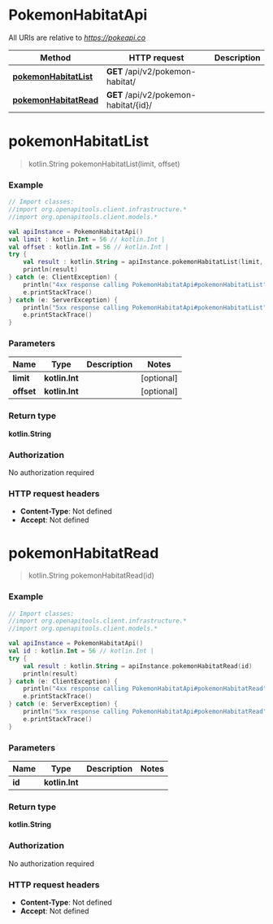 # PokemonHabitatApi

All URIs are relative to *https://pokeapi.co*

Method | HTTP request | Description
------------- | ------------- | -------------
[**pokemonHabitatList**](PokemonHabitatApi.md#pokemonHabitatList) | **GET** /api/v2/pokemon-habitat/ | 
[**pokemonHabitatRead**](PokemonHabitatApi.md#pokemonHabitatRead) | **GET** /api/v2/pokemon-habitat/{id}/ | 


<a name="pokemonHabitatList"></a>
# **pokemonHabitatList**
> kotlin.String pokemonHabitatList(limit, offset)



### Example
```kotlin
// Import classes:
//import org.openapitools.client.infrastructure.*
//import org.openapitools.client.models.*

val apiInstance = PokemonHabitatApi()
val limit : kotlin.Int = 56 // kotlin.Int | 
val offset : kotlin.Int = 56 // kotlin.Int | 
try {
    val result : kotlin.String = apiInstance.pokemonHabitatList(limit, offset)
    println(result)
} catch (e: ClientException) {
    println("4xx response calling PokemonHabitatApi#pokemonHabitatList")
    e.printStackTrace()
} catch (e: ServerException) {
    println("5xx response calling PokemonHabitatApi#pokemonHabitatList")
    e.printStackTrace()
}
```

### Parameters

Name | Type | Description  | Notes
------------- | ------------- | ------------- | -------------
 **limit** | **kotlin.Int**|  | [optional]
 **offset** | **kotlin.Int**|  | [optional]

### Return type

**kotlin.String**

### Authorization

No authorization required

### HTTP request headers

 - **Content-Type**: Not defined
 - **Accept**: Not defined

<a name="pokemonHabitatRead"></a>
# **pokemonHabitatRead**
> kotlin.String pokemonHabitatRead(id)



### Example
```kotlin
// Import classes:
//import org.openapitools.client.infrastructure.*
//import org.openapitools.client.models.*

val apiInstance = PokemonHabitatApi()
val id : kotlin.Int = 56 // kotlin.Int | 
try {
    val result : kotlin.String = apiInstance.pokemonHabitatRead(id)
    println(result)
} catch (e: ClientException) {
    println("4xx response calling PokemonHabitatApi#pokemonHabitatRead")
    e.printStackTrace()
} catch (e: ServerException) {
    println("5xx response calling PokemonHabitatApi#pokemonHabitatRead")
    e.printStackTrace()
}
```

### Parameters

Name | Type | Description  | Notes
------------- | ------------- | ------------- | -------------
 **id** | **kotlin.Int**|  |

### Return type

**kotlin.String**

### Authorization

No authorization required

### HTTP request headers

 - **Content-Type**: Not defined
 - **Accept**: Not defined

